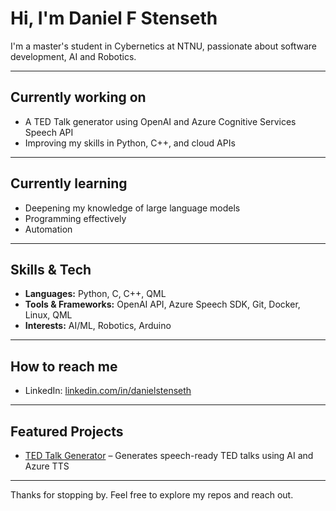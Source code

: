 # Hi, I'm Daniel F Stenseth

I'm a master's student in Cybernetics at NTNU, passionate about software development, AI and Robotics.

---

## Currently working on

- A TED Talk generator using OpenAI and Azure Cognitive Services Speech API
- Improving my skills in Python, C++, and cloud APIs

---

## Currently learning

- Deepening my knowledge of large language models
- Programming effectively
- Automation

---

## Skills & Tech

- **Languages:** Python, C, C++, QML
- **Tools & Frameworks:** OpenAI API, Azure Speech SDK, Git, Docker, Linux, QML
- **Interests:** AI/ML, Robotics, Arduino

---

## How to reach me

- LinkedIn: [linkedin.com/in/danielstenseth](https://linkedin.com/in/danielstenseth)   

---

## Featured Projects

- [TED Talk Generator](https://github.com/yourusername/ted-talk-generator) – Generates speech-ready TED talks using AI and Azure TTS  

---

Thanks for stopping by. Feel free to explore my repos and reach out.
